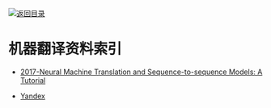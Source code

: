 [![返回目录](https://parg.co/UGo)](https://parg.co/b4z) 
 
 
# 机器翻译资料索引

- [2017-Neural Machine Translation and Sequence-to-sequence Models: A Tutorial](https://arxiv.org/pdf/1703.01619.pdf)

- [Yandex](https://translate.yandex.com/)